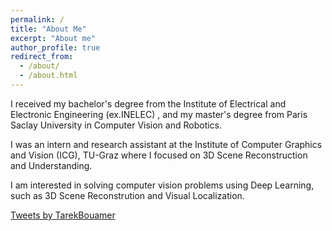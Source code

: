 ```yaml
---
permalink: /
title: "About Me"
excerpt: "About me"
author_profile: true
redirect_from: 
  - /about/
  - /about.html
---
```


I received my bachelor's degree from the Institute of Electrical and Electronic Engineering (ex.INELEC) , and my master's degree from Paris Saclay University in Computer Vision and Robotics.

I was an intern and research assistant at the Institute of Computer Graphics and Vision (ICG), TU-Graz where I focused on 3D Scene Reconstruction and Understanding.

I am interested in solving computer vision problems using Deep Learning, such as 3D Scene Reconstrution and Visual Localization.

<a class="twitter-timeline" data-lang="en" data-width="1000" data-height="500" data-theme="dark" href="https://twitter.com/TarekBouamer?ref_src=twsrc%5Etfw">Tweets by TarekBouamer</a> <script async src="https://platform.twitter.com/widgets.js" charset="utf-8"></script>
